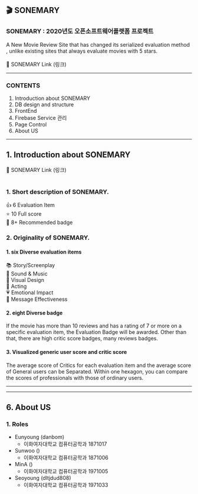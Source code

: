 ## :clapper: SONEMARY
### SONEMARY : 2020년도 오픈소프트웨어플랫폼 프로젝트
A New Movie Review Site that has changed its serialized evaluation method
, unlike existing sites that always evaluate movies with 5 stars.</br></br>
:link: SONEMARY Link (링크)


------

### CONTENTS

1. Introduction about SONEMARY
2. DB design and structure
3. FrontEnd
4. Firebase Service 관리
5. Page Control
6. About US

------



## 1. Introduction about SONEMARY

:link: SONEMARY Link (링크)</br></br>

### 1. Short description of SONEMARY.

:+1: 6 Evaluation Item</br>
:star: 10 Full score</br>
:crown: 8+ Recommended badge</br>

### 2. Originality of SONEMARY.

#### 1. six Diverse evaluation items

:books: Story/Screenplay</br>
:musical_note: Sound & Music</br>
:art: Visual Design</br>
:busts_in_silhouette: Acting</br>
:heartpulse: Emotional Impact</br>
:speech_balloon: Message Effectiveness</br>


#### 2. eight Diverse badge

   If the movie has more than 10 reviews and has a rating of 7 or more on a specific evaluation item, the Evaluation Badge will be awarded. Other than that, there are high critic score badges, many reviews badges.


#### 3. Visualized generic user score and critic score

   The average score of Critics for each evaluation item and the average score of General users can be Separated.
Within one hexagon, you can compare the scores of professionals with those of ordinary users. 


------




------

## 6. About US

### 1. Roles

- Eunyoung (danbom)
  - 이화여자대학교 컴퓨터공학과 1871017
- Sunwoo ()
  - 이화여자대학교 컴퓨터공학과 1871006
- MinA ()
  - 이화여자대학교 컴퓨터공학과 1971005
- Seoyoung (dltjdud808)
  - 이화여자대학교 컴퓨터공학과 1971033


